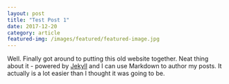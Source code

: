 ```yaml
---
layout: post
title: "Test Post 1"
date: 2017-12-20
category: article
featured-img: /images/featured/featured-image.jpg
---
```


Well. Finally got around to putting this old website together. Neat thing about it - powered by [Jekyll](http://jekyllrb.com) and I can use Markdown to author my posts. It actually is a lot easier than I thought it was going to be.